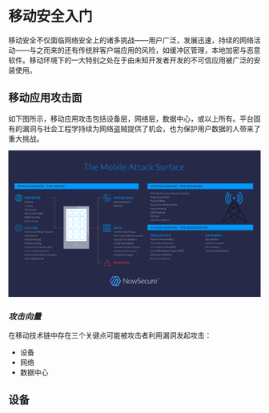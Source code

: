 # 移动安全入门

移动安全不仅面临网络安全上的诸多挑战——用户广泛，发展迅速，持续的网络活动——与之而来的还有传统胖客户端应用的风险，如缓冲区管理，本地加密与恶意软件。移动环境下的一大特别之处在于由未知开发者开发的不可信应用被广泛的安装使用。

## 移动应用攻击面

如下图所示，移动应用攻击包括设备层，网络层，数据中心，或以上所有。平台固有的漏洞与社会工程学持续为网络盗贼提供了机会，也为保护用户数据的人带来了重大挑战。

![](/img/mobile-attack-surface.png)

### _攻击向量_

在移动技术链中存在三个关键点可能被攻击者利用漏洞发起攻击：

* 设备
* 网络
* 数据中心

## 设备






